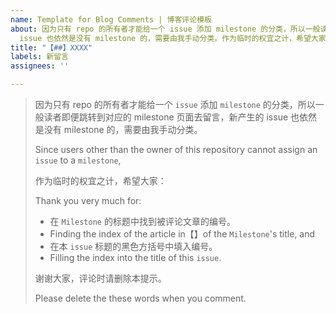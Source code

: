 ```yaml
---
name: Template for Blog Comments | 博客评论模板
about: 因为只有 repo 的所有者才能给一个 issue 添加 milestone 的分类，所以一般读者即便跳转到对应的 milestone 页面去留言，新产生的
  issue 也依然是没有 milestone 的，需要由我手动分类。作为临时的权宜之计，希望大家在 issue 的标题写明评论的文章标号，谢谢。
title: "【##】XXXX"
labels: 新留言
assignees: ''

---
```


> 因为只有 repo 的所有者才能给一个 `issue` 添加 `milestone` 的分类，所以一般读者即便跳转到对应的 milestone 页面去留言，新产生的 issue 也依然是没有 milestone 的，需要由我手动分类。
>
> Since users other than the owner of this repository cannot assign an `issue` to a `milestone`,
>
> 作为临时的权宜之计，希望大家：
>
> Thank you very much for:
>
> - 在 `Milestone` 的标题中找到被评论文章的编号。
> - Finding the index of the article in【】of the `Milestone`'s title, and
> - 在本 `issue` 标题的黑色方括号中填入编号。
> - Filling the index into the title of this `issue`.
>
> 谢谢大家，评论时请删除本提示。
>
> Please delete the these words when you comment.
